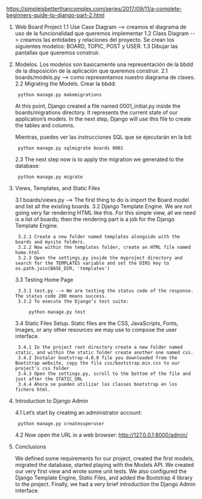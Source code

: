 https://simpleisbetterthancomplex.com/series/2017/09/11/a-complete-beginners-guide-to-django-part-2.html

1. Web Board Project
    1.1 Use Case Diagram --> creamos el diagrama de uso de la funcionalidad que queremos implementar
    1.2 Class Diagram --> creamos las entidades y relaciones del proyecto. Se crean los siguientes modelos: BOARD, TOPIC, POST y USER.
    1.3 Dibujar las pantallas que queremos construir.

2. Modelos. Los modelos son basicamente una representación de la bbdd de la disposición de la aplicación que queremos construir.
    2.1 boards/models.py --> como representamos nuestro diagrama de clases.
    2.2 Migrating the Models. Crear la bbdd:

        python manage.py makemigrations

    At this point, Django created a file named 0001_initial.py inside the boards/migrations directory. It represents the current state of our application’s models. In the next step, Django will use this file to create the tables and columns.

    Mientras, puedes ver las instrucciones SQL que se ejecutarán en la bd:

        python manage.py sqlmigrate boards 0001

    2.3 The next step now is to apply the migration we generated to the database:

        python manage.py migrate

3. Views, Templates, and Static Files

    3.1 boards/views.py --> The first thing to do is import the Board model and list all the existing boards.
    3.2 Django Template Engine. We are not going very far rendering HTML like this. For this simple view, all we need is a list of boards; then the rendering part is a job for the Django Template Engine.

        3.2.1 Create a new folder named templates alongside with the boards and mysite folders.
        3.2.2 Now within the templates folder, create an HTML file named home.html
        3.2.3 Open the settings.py inside the myproject directory and search for the TEMPLATES variable and set the DIRS key to os.path.join(BASE_DIR, 'templates')

    3.3 Testing Home Page

        3.3.1 test.py --> We are testing the status code of the response. The status code 200 means success.
        3.3.2 To execute the Django’s test suite:

            python manage.py test

    3.4 Static Files Setup. Static files are the CSS, JavaScripts, Fonts, Images, or any other resources we may use to compose the user interface.

        3.4.1 In the project root directory create a new folder named static, and within the static folder create another one named css.
        3.4.2 Instalar bootstrap-4.0.0 file you downloaded from the Bootstrap website, copy the file css/bootstrap.min.css to our project’s css folder
        3.4.3 Open the settings.py, scroll to the bottom of the file and just after the STATIC_URL
        3.4.4 Ahora se pueden utilizar las classes bootstrap en los fichero html.

4. Introduction to Django Admin

    4.1 Let’s start by creating an administrator account:

        python manage.py createsuperuser

    4.2 Now open the URL in a web browser: http://127.0.0.1:8000/admin/

5. Conclusions

    We defined some requirements for our project, created the first models, migrated the database, started playing with the Models API. We created our very first view and wrote some unit tests. We also configured the Django Template Engine, Static Files, and added the Bootstrap 4 library to the project. Finally, we had a very brief introduction the Django Admin interface.


    


